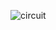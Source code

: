 ![circuit](https://github.com/newdigate/papilio_duo_i2s/raw/master/i2s_function_generator_stereo/images/FunctionGeneratorStereo.png.png "Schematic circuit")
